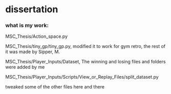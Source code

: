 # dissertation

### what is my work:
MSC_Thesis/Action_space.py

MSC_Thesis/tiny_gp/tiny_gp.py, modified it to work for gym retro, the rest of it was made by Sipper, M.

MSC_Thesis/Player_Inputs/Dataset, The winning and losing files and folders were added by me

MSC_Thesis/Player_Inputs/Scripts/View_or_Replay_Files/split_dataset.py

tweaked some of the other files here and there



